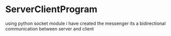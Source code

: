 # ServerClientProgram
using python socket module i have created the messenger
its a bidirectional communication between server and client
